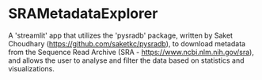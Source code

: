 # SRAMetadataExplorer
A 'streamlit' app that utilizes the 'pysradb' package, written by Saket Choudhary (https://github.com/saketkc/pysradb), to download metadata from the Sequence Read Archive (SRA - https://www.ncbi.nlm.nih.gov/sra), and allows the user to analyse and filter the data based on statistics and visualizations.
